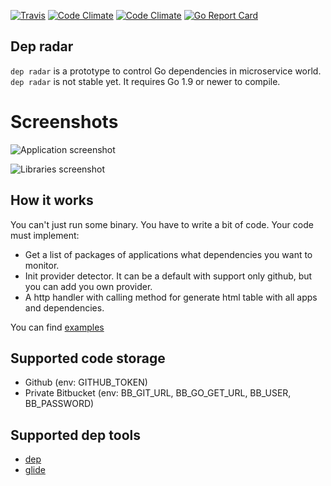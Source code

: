 [![Travis](https://img.shields.io/travis/stamm/dep_radar.svg?style=flat-square)](https://travis-ci.org/stamm/dep_radar)
[![Code Climate](https://img.shields.io/codeclimate/github/stamm/dep_radar.svg?style=flat-square)](https://codeclimate.com/github/stamm/dep_radar)
[![Code Climate](https://img.shields.io/codeclimate/coverage/github/stamm/dep_radar.svg?style=flat-square)](https://codeclimate.com/github/stamm/dep_radar/coverage)
[![Go Report Card](https://goreportcard.com/badge/github.com/stamm/dep_radar)](https://goreportcard.com/report/github.com/stamm/dep_radar)

## Dep radar
`dep radar` is a prototype to control Go dependencies in microservice world.
`dep radar` is not stable yet. It requires Go 1.9 or newer to compile.

# Screenshots
![Application screenshot](https://github.com/stamm/dep_radar/raw/master/docs/apps.png)

![Libraries screenshot](https://github.com/stamm/dep_radar/raw/master/docs/libs.png)

## How it works
You can't just run some binary. You have to write a bit of code.
Your code must implement:
* Get a list of packages of applications what dependencies you want to monitor.
* Init provider detector. It can be a default with support only github, but you can add you own provider.
* A http handler with calling method for generate html table with all apps and dependencies.

You can find [examples](examples/)



## Supported code storage
* Github (env: GITHUB_TOKEN)
* Private Bitbucket (env: BB_GIT_URL, BB_GO_GET_URL, BB_USER, BB_PASSWORD)

## Supported dep tools
* [dep](https://github.com/golang/dep)
* [glide](https://github.com/Masterminds/glide)
